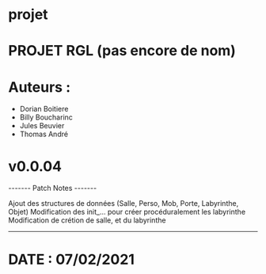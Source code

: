 # projet

# PROJET RGL (pas encore de nom)

# Auteurs :
  - Dorian Boitiere
  - Billy Boucharinc
  - Jules Beuvier
  - Thomas André

# v0.0.04

------- Patch Notes -------

Ajout des structures de données (Salle, Perso, Mob, Porte, Labyrinthe, Objet)
Modification des init_... pour créer procéduralement les labyrinthe
Modification de crétion de salle, et du labyrinthe

---------------------------

# DATE : 07/02/2021

